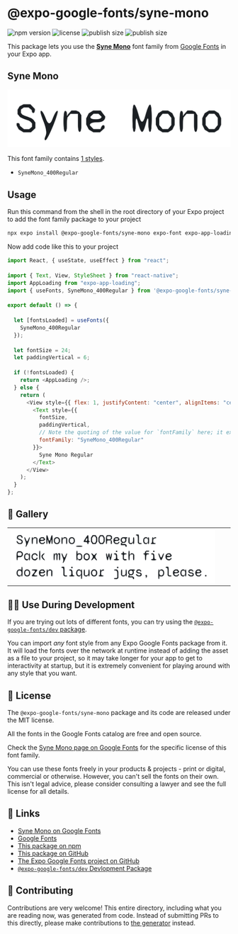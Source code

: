 # @expo-google-fonts/syne-mono

![npm version](https://flat.badgen.net/npm/v/@expo-google-fonts/syne-mono)
![license](https://flat.badgen.net/github/license/expo/google-fonts)
![publish size](https://flat.badgen.net/packagephobia/install/@expo-google-fonts/syne-mono)
![publish size](https://flat.badgen.net/packagephobia/publish/@expo-google-fonts/syne-mono)

This package lets you use the [**Syne Mono**](https://fonts.google.com/specimen/Syne+Mono) font family from [Google Fonts](https://fonts.google.com/) in your Expo app.

## Syne Mono

![Syne Mono](./font-family.png)

This font family contains [1 styles](#-gallery).

- `SyneMono_400Regular`

## Usage

Run this command from the shell in the root directory of your Expo project to add the font family package to your project

```sh
npx expo install @expo-google-fonts/syne-mono expo-font expo-app-loading
```

Now add code like this to your project

```js
import React, { useState, useEffect } from "react";

import { Text, View, StyleSheet } from "react-native";
import AppLoading from "expo-app-loading";
import { useFonts, SyneMono_400Regular } from '@expo-google-fonts/syne-mono';

export default () => {

  let [fontsLoaded] = useFonts({
    SyneMono_400Regular
  });

  let fontSize = 24;
  let paddingVertical = 6;

  if (!fontsLoaded) {
    return <AppLoading />;
  } else {
    return (
      <View style={{ flex: 1, justifyContent: "center", alignItems: "center" }}>
        <Text style={{
          fontSize,
          paddingVertical,
          // Note the quoting of the value for `fontFamily` here; it expects a string!
          fontFamily: "SyneMono_400Regular"
        }}>
          Syne Mono Regular
        </Text>
      </View>
    );
  }
};
```

## 🔡 Gallery


||||
|-|-|-|
|![SyneMono_400Regular](./SyneMono_400Regular.ttf.png)||||


## 👩‍💻 Use During Development

If you are trying out lots of different fonts, you can try using the [`@expo-google-fonts/dev` package](https://github.com/expo/google-fonts/tree/master/font-packages/dev#readme).

You can import _any_ font style from any Expo Google Fonts package from it. It will load the fonts over the network at runtime instead of adding the asset as a file to your project, so it may take longer for your app to get to interactivity at startup, but it is extremely convenient for playing around with any style that you want.


## 📖 License

The `@expo-google-fonts/syne-mono` package and its code are released under the MIT license.

All the fonts in the Google Fonts catalog are free and open source.

Check the [Syne Mono page on Google Fonts](https://fonts.google.com/specimen/Syne+Mono) for the specific license of this font family.

You can use these fonts freely in your products & projects - print or digital, commercial or otherwise. However, you can't sell the fonts on their own. This isn't legal advice, please consider consulting a lawyer and see the full license for all details.

## 🔗 Links

- [Syne Mono on Google Fonts](https://fonts.google.com/specimen/Syne+Mono)
- [Google Fonts](https://fonts.google.com/)
- [This package on npm](https://www.npmjs.com/package/@expo-google-fonts/syne-mono)
- [This package on GitHub](https://github.com/expo/google-fonts/tree/master/font-packages/syne-mono)
- [The Expo Google Fonts project on GitHub](https://github.com/expo/google-fonts)
- [`@expo-google-fonts/dev` Devlopment Package](https://github.com/expo/google-fonts/tree/master/font-packages/dev)

## 🤝 Contributing

Contributions are very welcome! This entire directory, including what you are reading now, was generated from code. Instead of submitting PRs to this directly, please make contributions to [the generator](https://github.com/expo/google-fonts/tree/master/packages/generator) instead.
